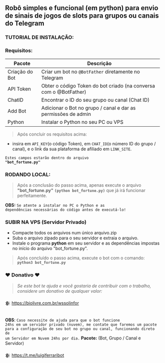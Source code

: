 ## Robô simples e funcional (em python) para envio de sinais  de jogos de slots para grupos ou canais do Telegram

### TUTORIAL DE INSTALAÇÃO:

### Requisitos:
|Pacote|Descrição|
-|-
|Criação do Bot|Criar um bot no <code>@BotFather</code> diretamente no Telegram|
|API Token|Obter o código Token do bot criado (na conversa com o @BotFather)|
|ChatID|Encontrar o ID do seu grupo ou canal (Chat ID)|
|Add Bot|Adicionar o Bot no grupo / canal e dar as permissões de admin|
|Python|Instalar o Python no seu PC ou VPS|

> Após concluir os requisitos acima:
* insira em <code>API_KEY</code>(o código Token), em <code>CHAT_ID</code>(o número ID do grupo / canal), e o link da sua plataforma de afiliado em <code>LINK_SITE</code>.

<code>Estes campos estarão dentro do arquivo <b>"bot_fortune.py"</b></code>
### RODANDO LOCAL:
> Após a conclusão do passo acima, apenas execute o arquivo <b>"bot_fortune.py"</b> <b><code>(python bot_fortune.py)</code></b> que já irá funcionar perfeitamente.

<b>OBS:</b> <code>Se atente a instalar no PC o Python e as dependências necessárias do código antes de executá-lo!</code>

### SUBIR NA VPS (Servidor Privado)

* Compacte todos os arquivos num único arquivo.zip 
* Suba o arquivo zipado para o seu servidor e extraia o arquivo.
* Instale o programa <b>python</b> em seu servidor e as dependências impostas no início do arquivo "bot_fortune.py".

> Após concluído o passo acima, execute o bot com o comando: <b><code>python3 bot_fortune.py</code></b>

### ♥ Donativo ♥

> <i>Se este bot te ajuda e você gostaria de contribuir com o trabalho, considere um donativo de qualquer valor:</i>

𒆜 https://biolivre.com.br/wssolinfor

<br><b>OBS</b>: <code>Caso necessite de ajuda para que o bot funcione 24hs em um servidor privado (nuvem), me contate que faremos um pacote para a configuração de seu bot no grupo ou canal, funcionando direto de um Servidor em Nuvem 24hs por dia.</code> <b>Pacote:</b> (Bot, Grupo / Canal e Servidor)</br>

𒆜 https://t.me/luigiferraribot
